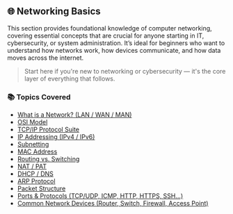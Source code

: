 ## 🌐 Networking Basics

This section provides foundational knowledge of computer networking, covering essential concepts that are crucial for anyone starting in IT, cybersecurity, or system administration. It’s ideal for beginners who want to understand how networks work, how devices communicate, and how data moves across the internet.

> Start here if you're new to networking or cybersecurity — it's the core layer of everything that follows.

### 📚 Topics Covered

- [What is a Network? (LAN / WAN / MAN)](1.%20Networking%20Basics/1.network_basics_lan_man_wan.md)
- [OSI Model](1.%20Networking%20Basics/2.osi_model_explained.md)
- [TCP/IP Protocol Suite](1.%20Networking%20Basics/3.tcp_ip_protocol_suite_revised.md)
- [IP Addressing (IPv4 / IPv6)](1.%20Networking%20Basics/4.ip_addressing_ipv4_ipv6.md)
- [Subnetting](1.%20Networking%20Basics/5.subnetting_explained.md)
- [MAC Address](1.%20Networking%20Basics/6.mac_address_explained.md)
- [Routing vs. Switching](1.%20Networking%20Basics/7.routing_vs_switching.md)
- [NAT / PAT](1.%20Networking%20Basics/8.nat_pat_explained.md)
- [DHCP / DNS](1.%20Networking%20Basics/9.dhcp_dns_explained.md)
- [ARP Protocol](1.%20Networking%20Basics/10.arp_protocol_explained.md)
- [Packet Structure](1.%20Networking%20Basics/11.packet_structure_explained.md)
- [Ports & Protocols (TCP/UDP, ICMP, HTTP, HTTPS, SSH...)](1.%20Networking%20Basics/12.ports_protocols_explained.md)
- [Common Network Devices (Router, Switch, Firewall, Access Point)](1.%20Networking%20Basics/13.common_network_devices.md)
